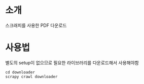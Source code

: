 # 소개
스크래피를 사용한 PDF 다운로드

# 사용법
별도의 setup이 없으므로 필요한 라이브러리를 다운로드해서 사용해야함
```
cd downloader
scrapy crawl downloader
```
